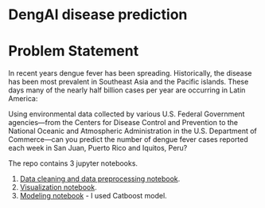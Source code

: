 # DengAI disease prediction

# Problem Statement
In recent years dengue fever has been spreading. Historically, the disease has been most prevalent in Southeast Asia and the Pacific islands. These days many of the nearly half billion cases per year are occurring in Latin America:

Using environmental data collected by various U.S. Federal Government agencies—from the Centers for Disease Control and Prevention to the National Oceanic and Atmospheric Administration in the U.S. Department of Commerce—can you predict the number of dengue fever cases reported each week in San Juan, Puerto Rico and Iquitos, Peru?

The repo contains 3 jupyter notebooks.
1. [Data cleaning and data preprocessing notebook](https://github.com/kongaevans/DengAI/blob/master/Dengue_disease_cleaning.ipynb).
2. [Visualization notebook](https://github.com/kongaevans/DengAI/blob/master/Dengeue_disease_visualization.ipynb).
3. [Modeling notebook](https://github.com/kongaevans/DengAI/blob/master/Modeling%20%20Dengue%20fever%20using%20CatBoost%20model.ipynb) - I used Catboost model.
